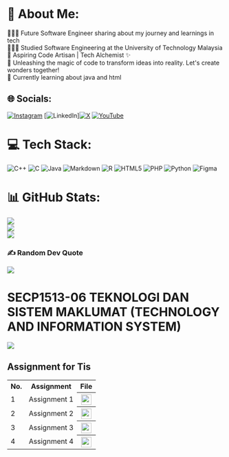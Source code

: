 # 💫 About Me:
👩🏻‍💻 Future Software Engineer sharing about my journey and learnings in tech<br>👩🏻‍🎓 Studied Software Engineering at the University of Technology Malaysia <br>🚀 Aspiring Code Artisan | Tech Alchemist ✨<br>🌈 Unleashing the magic of code to transform ideas into reality. Let's create wonders together!<br>💭 Currently learning about java and html


## 🌐 Socials:
[![Instagram](https://img.shields.io/badge/Instagram-%23E4405F.svg?logo=Instagram&logoColor=white)](https://instagram.com/shubei_99) [![LinkedIn](https://img.shields.io/badge/LinkedIn-%230077B5.svg?logo=linkedin&logoColor=white)][![X](https://img.shields.io/badge/X-black.svg?logo=X&logoColor=white)](https://x.com/02_bei) [![YouTube](https://img.shields.io/badge/YouTube-%23FF0000.svg?logo=YouTube&logoColor=white)](https://youtube.com/@user-zp5oy3rw7t) 

# 💻 Tech Stack:
![C++](https://img.shields.io/badge/c++-%2300599C.svg?style=for-the-badge&logo=c%2B%2B&logoColor=white) ![C](https://img.shields.io/badge/c-%2300599C.svg?style=for-the-badge&logo=c&logoColor=white) ![Java](https://img.shields.io/badge/java-%23ED8B00.svg?style=for-the-badge&logo=openjdk&logoColor=white) ![Markdown](https://img.shields.io/badge/markdown-%23000000.svg?style=for-the-badge&logo=markdown&logoColor=white) ![R](https://img.shields.io/badge/r-%23276DC3.svg?style=for-the-badge&logo=r&logoColor=white) ![HTML5](https://img.shields.io/badge/html5-%23E34F26.svg?style=for-the-badge&logo=html5&logoColor=white) ![PHP](https://img.shields.io/badge/php-%23777BB4.svg?style=for-the-badge&logo=php&logoColor=white) ![Python](https://img.shields.io/badge/python-3670A0?style=for-the-badge&logo=python&logoColor=ffdd54) ![Figma](https://img.shields.io/badge/figma-%23F24E1E.svg?style=for-the-badge&logo=figma&logoColor=white)
# 📊 GitHub Stats:
![](https://github-readme-stats.vercel.app/api?username=lewshubei&theme=synthwave&hide_border=false&include_all_commits=true&count_private=false)<br/>
![](https://github-readme-streak-stats.herokuapp.com/?user=lewshubei&theme=synthwave&hide_border=false)<br/>
![](https://github-readme-stats.vercel.app/api/top-langs/?username=lewshubei&theme=synthwave&hide_border=false&include_all_commits=true&count_private=false&layout=compact)

### ✍️ Random Dev Quote
![](https://quotes-github-readme.vercel.app/api?type=horizontal&theme=radical)


# SECP1513-06 TEKNOLOGI DAN SISTEM MAKLUMAT (TECHNOLOGY AND INFORMATION SYSTEM)
![](https://marvel-b1-cdn.bc0a.com/f00000000100045/www.elmhurst.edu/wp-content/uploads/2018/12/computer-information-systems-vs-information-technology-illustration.jpg)
## **Assignment for Tis**
<table>
  <tr>
    <th>No.</th>
    <th>Assignment</th>
    <th>File</th>
  </tr>
  <tr>
    <td>1</td>
    <td>Assignment 1</td>
    <th><a href="TIS assignment/Assignment 1 (Group 2).pdf" ><img src="https://cdn-icons-png.flaticon.com/512/2246/2246713.png" width="24px" height="24px" ></a></th>
  </tr>
  <tr>
    <td>2</td>
    <td>Assignment 2</td>
    <th><a href="TIS assignment/Assignment2 - Group2.pdf" ><img src="https://cdn-icons-png.flaticon.com/512/2246/2246713.png" width="24px" height="24px" ></a></th>
  </tr>
  <tr>
    <td>3</td>
    <td>Assignment 3</td>
    <th><a href="TIS assignment/Assignment 3 (Group 2) .pdf" ><img src="https://cdn-icons-png.flaticon.com/512/2246/2246713.png" width="24px" height="24px" ></a></th>
  </tr>
  <tr>
    <td>4</td>
    <td>Assignment 4</td>
    <th><a href="TIS assignment/Assignment 4 - Group2 .pdf" ><img src="https://cdn-icons-png.flaticon.com/512/2246/2246713.png" width="24px" height="24px" ></a></th>
  </tr>
</table>

<!-- Proudly created with GPRM ( https://gprm.itsvg.in ) -->
